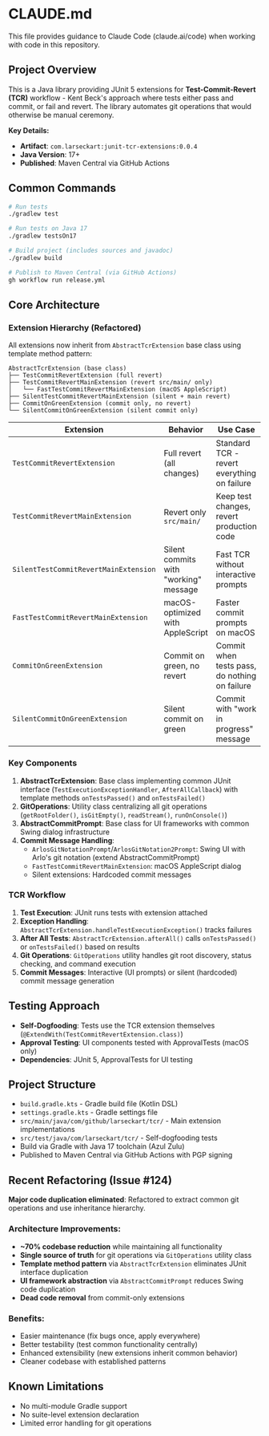 # CLAUDE.md

This file provides guidance to Claude Code (claude.ai/code) when working with code in this repository.

## Project Overview

This is a Java library providing JUnit 5 extensions for **Test-Commit-Revert (TCR)** workflow - Kent Beck's approach where tests either pass and commit, or fail and revert. 
The library automates git operations that would otherwise be manual ceremony.

**Key Details:**
- **Artifact**: `com.larseckart:junit-tcr-extensions:0.0.4`
- **Java Version**: 17+
- **Published**: Maven Central via GitHub Actions

## Common Commands

```bash
# Run tests
./gradlew test

# Run tests on Java 17
./gradlew testsOn17

# Build project (includes sources and javadoc)
./gradlew build

# Publish to Maven Central (via GitHub Actions)
gh workflow run release.yml
```

## Core Architecture

### Extension Hierarchy (Refactored)
All extensions now inherit from `AbstractTcrExtension` base class using template method pattern:

```
AbstractTcrExtension (base class)
├── TestCommitRevertExtension (full revert)
├── TestCommitRevertMainExtension (revert src/main/ only)
│   └── FastTestCommitRevertMainExtension (macOS AppleScript)
├── SilentTestCommitRevertMainExtension (silent + main revert)
├── CommitOnGreenExtension (commit only, no revert)
└── SilentCommitOnGreenExtension (silent commit only)
```

| Extension | Behavior | Use Case |
|-----------|----------|----------|
| `TestCommitRevertExtension` | Full revert (all changes) | Standard TCR - revert everything on failure |
| `TestCommitRevertMainExtension` | Revert only `src/main/` | Keep test changes, revert production code |
| `SilentTestCommitRevertMainExtension` | Silent commits with "working" message | Fast TCR without interactive prompts |
| `FastTestCommitRevertMainExtension` | macOS-optimized with AppleScript | Faster commit prompts on macOS |
| `CommitOnGreenExtension` | Commit on green, no revert | Commit when tests pass, do nothing on failure |
| `SilentCommitOnGreenExtension` | Silent commit on green | Commit with "work in progress" message |

### Key Components

1. **AbstractTcrExtension**: Base class implementing common JUnit interface (`TestExecutionExceptionHandler`, `AfterAllCallback`) with template methods `onTestsPassed()` and `onTestsFailed()`
2. **GitOperations**: Utility class centralizing all git operations (`getRootFolder()`, `isGitEmpty()`, `readStream()`, `runOnConsole()`)
3. **AbstractCommitPrompt**: Base class for UI frameworks with common Swing dialog infrastructure
4. **Commit Message Handling**: 
   - `ArlosGitNotationPrompt`/`ArlosGitNotation2Prompt`: Swing UI with Arlo's git notation (extend AbstractCommitPrompt)
   - `FastTestCommitRevertMainExtension`: macOS AppleScript dialog
   - Silent extensions: Hardcoded commit messages

### TCR Workflow

1. **Test Execution**: JUnit runs tests with extension attached
2. **Exception Handling**: `AbstractTcrExtension.handleTestExecutionException()` tracks failures  
3. **After All Tests**: `AbstractTcrExtension.afterAll()` calls `onTestsPassed()` or `onTestsFailed()` based on results
4. **Git Operations**: `GitOperations` utility handles git root discovery, status checking, and command execution
5. **Commit Messages**: Interactive (UI prompts) or silent (hardcoded) commit message generation

## Testing Approach

- **Self-Dogfooding**: Tests use the TCR extension themselves (`@ExtendWith(TestCommitRevertExtension.class)`)
- **Approval Testing**: UI components tested with ApprovalTests (macOS only)
- **Dependencies**: JUnit 5, ApprovalTests for UI testing

## Project Structure

- `build.gradle.kts` - Gradle build file (Kotlin DSL)
- `settings.gradle.kts` - Gradle settings file
- `src/main/java/com/github/larseckart/tcr/` - Main extension implementations
- `src/test/java/com/larseckart/tcr/` - Self-dogfooding tests
- Build via Gradle with Java 17 toolchain (Azul Zulu)
- Published to Maven Central via GitHub Actions with PGP signing

## Recent Refactoring (Issue #124)

**Major code duplication eliminated**: Refactored to extract common git operations and use inheritance hierarchy.

### Architecture Improvements:
- **~70% codebase reduction** while maintaining all functionality
- **Single source of truth** for git operations via `GitOperations` utility class
- **Template method pattern** via `AbstractTcrExtension` eliminates JUnit interface duplication
- **UI framework abstraction** via `AbstractCommitPrompt` reduces Swing code duplication
- **Dead code removal** from commit-only extensions

### Benefits:
- Easier maintenance (fix bugs once, apply everywhere)
- Better testability (test common functionality centrally)
- Enhanced extensibility (new extensions inherit common behavior)
- Cleaner codebase with established patterns

## Known Limitations

- No multi-module Gradle support
- No suite-level extension declaration
- Limited error handling for git operations
